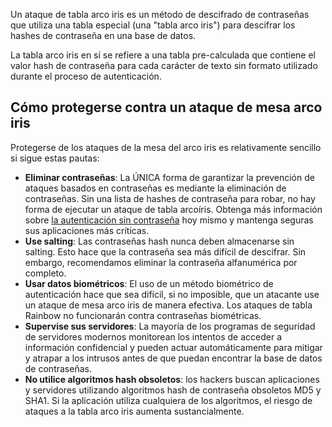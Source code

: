 Un ataque de tabla arco iris es un método de descifrado de contraseñas que utiliza una tabla especial (una "tabla arco iris") para descifrar los hashes de contraseña en una base de datos.

La tabla arco iris en sí se refiere a una tabla pre-calculada que contiene el valor hash de contraseña para cada carácter de texto sin formato utilizado durante el proceso de autenticación.


## Cómo protegerse contra un ataque de mesa arco iris

Protegerse de los ataques de la mesa del arco iris es relativamente sencillo si sigue estas pautas:

-   **Eliminar contraseñas**: La ÚNICA forma de garantizar la prevención de ataques basados en contraseñas es mediante la eliminación de contraseñas. Sin una lista de hashes de contraseña para robar, no hay forma de ejecutar un ataque de tabla arcoíris. Obtenga más información sobre [la autenticación sin contraseña](https://www.beyondidentity.com/resources/passwordless-authentication "Passwordless Authentication: What It Is and How It Works") hoy mismo y mantenga seguras sus aplicaciones más críticas.
-   **Use salting**: Las contraseñas hash nunca deben almacenarse sin salting. Esto hace que la contraseña sea más difícil de descifrar. Sin embargo, recomendamos eliminar la contraseña alfanumérica por completo.
-   **Usar datos biométricos**: El uso de un método biométrico de autenticación hace que sea difícil, si no imposible, que un atacante use un ataque de mesa arco iris de manera efectiva. Los ataques de tabla Rainbow no funcionarán contra contraseñas biométricas.
-   **Supervise sus servidores**: La mayoría de los programas de seguridad de servidores modernos monitorean los intentos de acceder a información confidencial y pueden actuar automáticamente para mitigar y atrapar a los intrusos antes de que puedan encontrar la base de datos de contraseñas.
-   **No utilice algoritmos hash obsoletos**: los hackers buscan aplicaciones y servidores utilizando algoritmos hash de contraseña obsoletos MD5 y SHA1. Si la aplicación utiliza cualquiera de los algoritmos, el riesgo de ataques a la tabla arco iris aumenta sustancialmente.
